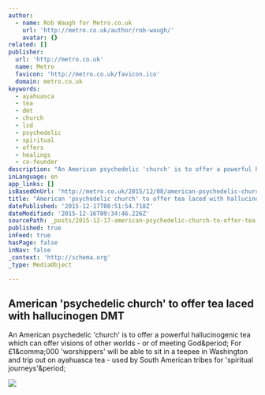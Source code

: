 ```yaml
---
author:
  - name: Rob Waugh for Metro.co.uk
    url: 'http://metro.co.uk/author/rob-waugh/'
    avatar: {}
related: []
publisher:
  url: 'http://metro.co.uk'
  name: Metro
  favicon: 'http://metro.co.uk/favicon.ico'
  domain: metro.co.uk
keywords:
  - ayahuasca
  - tea
  - dmt
  - church
  - lsd
  - psychedelic
  - spiritual
  - offers
  - healings
  - co-founder
description: "An American psychedelic 'church' is to offer a powerful hallucinogenic tea which can offer visions of other worlds - or of meeting God. For £1,000 'worshippers' will be able to sit in a teepee in Washington and trip out on ayahuasca tea - used by South American tribes for 'spiritual journeys'."
inLanguage: en
app_links: []
isBasedOnUrl: 'http://metro.co.uk/2015/12/08/american-psychedelic-church-to-offer-tea-laced-with-hallucinogen-dmt-5553206/'
title: "American 'psychedelic church' to offer tea laced with hallucinogen DMT"
datePublished: '2015-12-17T08:51:54.718Z'
dateModified: '2015-12-16T09:34:46.226Z'
sourcePath: _posts/2015-12-17-american-psychedelic-church-to-offer-tea-laced-with-halluc.md
published: true
inFeed: true
hasPage: false
inNav: false
_context: 'http://schema.org'
_type: MediaObject

---
```

<article style=""><h1>American 'psychedelic church' to offer tea laced with hallucinogen DMT</h1><p>An American psychedelic 'church' is to offer a powerful hallucinogenic tea which can offer visions of other worlds - or of meeting God&amp;period; For £1&amp;comma;000 'worshippers' will be able to sit in a teepee in Washington and trip out on ayahuasca tea - used by South American tribes for 'spiritual journeys'&amp;period;</p><img src="https://metrouk2.files.wordpress.com/2015/12/comp-teepee.jpg" /></article>